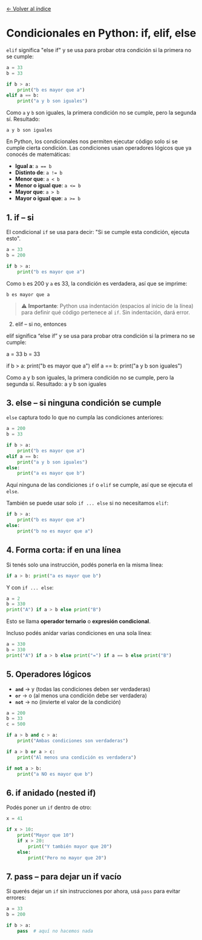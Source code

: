[← Volver al índice](README.md)

# Condicionales en Python: if, elif, else

`elif` significa "else if" y se usa para probar otra condición si la primera no se cumple:

```python
a = 33
b = 33

if b > a:
    print("b es mayor que a")
elif a == b:
    print("a y b son iguales")
```

Como `a` y `b` son iguales, la primera condición no se cumple, pero la segunda sí. Resultado:
```
a y b son iguales
```
En Python, los condicionales nos permiten ejecutar código solo si se cumple cierta condición. Las condiciones usan operadores lógicos que ya conocés de matemáticas:

- **Igual a**: `a == b`
- **Distinto de**: `a != b`
- **Menor que**: `a < b`
- **Menor o igual que**: `a <= b`
- **Mayor que**: `a > b`
- **Mayor o igual que**: `a >= b`

## 1. if – si

El condicional `if` se usa para decir: "Si se cumple esta condición, ejecuta esto".

```python
a = 33
b = 200

if b > a:
    print("b es mayor que a")
```

Como `b` es 200 y `a` es 33, la condición es verdadera, así que se imprime:
```
b es mayor que a
```

> ⚠️ **Importante**: Python usa indentación (espacios al inicio de la línea) para definir qué código pertenece al `if`. Sin indentación, dará error.

2. elif – si no, entonces

elif significa “else if” y se usa para probar otra condición si la primera no se cumple:

a = 33
b = 33

if b > a:
    print("b es mayor que a")
elif a == b:
    print("a y b son iguales")


Como a y b son iguales, la primera condición no se cumple, pero la segunda sí. Resultado:
a y b son iguales

## 3. else – si ninguna condición se cumple

`else` captura todo lo que no cumpla las condiciones anteriores:

```python
a = 200
b = 33

if b > a:
    print("b es mayor que a")
elif a == b:
    print("a y b son iguales")
else:
    print("a es mayor que b")
```

Aquí ninguna de las condiciones `if` o `elif` se cumple, así que se ejecuta el `else`.

También se puede usar solo `if ... else` si no necesitamos `elif`:

```python
if b > a:
    print("b es mayor que a")
else:
    print("b no es mayor que a")
```

## 4. Forma corta: if en una línea

Si tenés solo una instrucción, podés ponerla en la misma línea:

```python
if a > b: print("a es mayor que b")
```

Y con `if ... else`:

```python
a = 2
b = 330
print("A") if a > b else print("B")
```

Esto se llama **operador ternario** o **expresión condicional**.

Incluso podés anidar varias condiciones en una sola línea:

```python
a = 330
b = 330
print("A") if a > b else print("=") if a == b else print("B")
```

## 5. Operadores lógicos

- **`and`** → y (todas las condiciones deben ser verdaderas)
- **`or`** → o (al menos una condición debe ser verdadera)  
- **`not`** → no (invierte el valor de la condición)

```python
a = 200
b = 33
c = 500

if a > b and c > a:
    print("Ambas condiciones son verdaderas")

if a > b or a > c:
    print("Al menos una condición es verdadera")

if not a > b:
    print("a NO es mayor que b")
```

## 6. if anidado (nested if)

Podés poner un `if` dentro de otro:

```python
x = 41

if x > 10:
    print("Mayor que 10")
    if x > 20:
        print("Y también mayor que 20")
    else:
        print("Pero no mayor que 20")
```

## 7. pass – para dejar un if vacío

Si querés dejar un `if` sin instrucciones por ahora, usá `pass` para evitar errores:

```python
a = 33
b = 200

if b > a:
    pass  # aquí no hacemos nada
```